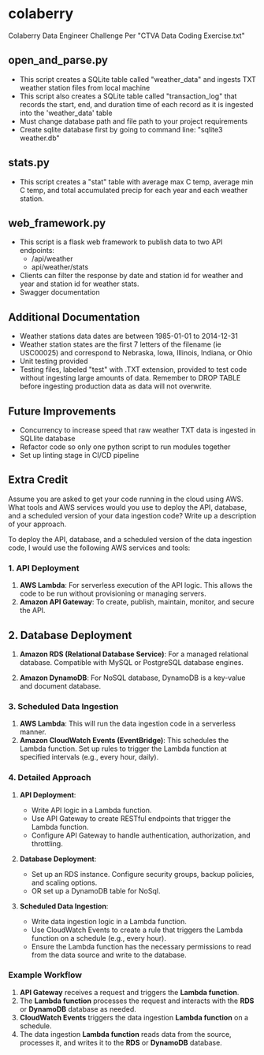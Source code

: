 # colaberry
Colaberry Data Engineer Challenge
Per "CTVA Data Coding Exercise.txt" 

## open_and_parse.py
- This script creates a SQLite table called "weather_data" and ingests TXT weather station files from local machine
- This script also creates a SQLite table called "transaction_log" that records the start, end, and duration time of each record as it is ingested into the 'weather_data' table
- Must change database path and file path to your project requirements
- Create sqlite database first by going to command line: "sqlite3 weather.db"

## stats.py
- This script creates a "stat" table with average max C temp, average min C temp, and total accumulated precip for each year and each weather station.

## web_framework.py
- This script is a flask web framework to publish data to two API endpoints:
    - /api/weather
    - api/weather/stats
- Clients can filter the response by date and station id for weather and year and station id for weather stats. 
- Swagger documentation 

## Additional Documentation
- Weather stations data dates are between 1985-01-01 to 2014-12-31
- Weather station states are the first 7 letters of the filename (ie USC00025) and correspond to Nebraska, Iowa, Illinois, Indiana, or Ohio
- Unit testing provided 
- Testing files, labeled "test" with .TXT extension, provided to test code without ingesting large amounts of data. Remember to DROP TABLE before ingesting production data as data will not overwrite. 

## Future Improvements 
- Concurrency to increase speed that raw weather TXT data is ingested in SQLlite database 
- Refactor code so only one python script to run modules together
- Set up linting stage in CI/CD pipeline

## Extra Credit
Assume you are asked to get your code running in the cloud using AWS. What tools and AWS services would you use to deploy the API, database, and a scheduled version of your data ingestion code? Write up a description of your approach.

To deploy the API, database, and a scheduled version of the data ingestion code, I would use the following AWS services and tools:

### 1. API Deployment
1. **AWS Lambda**: For serverless execution of the API logic. This allows the code to be run without provisioning or managing servers.
2. **Amazon API Gateway**: To create, publish, maintain, monitor, and secure the API.

## 2. Database Deployment
1. **Amazon RDS (Relational Database Service)**: For a managed relational database. Compatible with MySQL or PostgreSQL database engines.

2. **Amazon DynamoDB**: For NoSQL database, DynamoDB is a key-value and document database.

### 3. Scheduled Data Ingestion
1. **AWS Lambda**: This will run the data ingestion code in a serverless manner.
2. **Amazon CloudWatch Events (EventBridge)**: This schedules the Lambda function. Set up rules to trigger the Lambda function at specified intervals (e.g., every hour, daily).

### 4. Detailed Approach
1. **API Deployment**:
   - Write API logic in a Lambda function.
   - Use API Gateway to create RESTful endpoints that trigger the Lambda function.
   - Configure API Gateway to handle authentication, authorization, and throttling.

2. **Database Deployment**:
   - Set up an RDS instance. Configure security groups, backup policies, and scaling options.
   - OR set up a DynamoDB table for NoSql. 

3. **Scheduled Data Ingestion**:
   - Write data ingestion logic in a Lambda function.
   - Use CloudWatch Events to create a rule that triggers the Lambda function on a schedule (e.g., every hour).
   - Ensure the Lambda function has the necessary permissions to read from the data source and write to the database.

### Example Workflow
1. **API Gateway** receives a request and triggers the **Lambda function**.
2. The **Lambda function** processes the request and interacts with the **RDS** or **DynamoDB** database as needed.
3. **CloudWatch Events** triggers the data ingestion **Lambda function** on a schedule.
4. The data ingestion **Lambda function** reads data from the source, processes it, and writes it to the **RDS** or **DynamoDB** database.